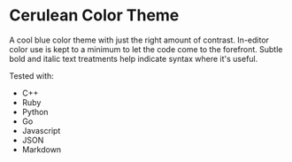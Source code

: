 # Cerulean Color Theme

A cool blue color theme with just the right amount of contrast. In-editor color
use is kept to a minimum to let the code come to the forefront. Subtle
bold and italic text treatments help indicate syntax where it's useful.

Tested with:

- C++
- Ruby
- Python
- Go
- Javascript
- JSON
- Markdown
